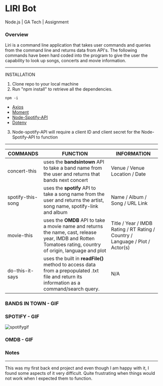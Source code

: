 # LIRI Bot

Node.js | GA Tech | Assignment


### Overview

Liri is a command line application that takes user commands and queries from the command line and returns data from API's. The following commands have been hard coded into the program to give the user the capability to look up songs, concerts and movie information.
- - -

INSTALLATION
1. Clone repo to your local machine
2. Run "npm install" to retrieve all the dependencies.

```
npm -i
```

  - [Axios](https://www.npmjs.com/package/axios)
  - [Moment](https://www.npmjs.com/package/moment)
  - [Node-Spotify-API](https://www.npmjs.com/package/node-spotify-api)
  - [Dotenv](https://www.npmjs.com/package/dotenv)

3. Node-spotify-API will require a client ID and client secret for the Node-Spotify-API to function

- - -

COMMANDS | FUNCTION | INFORMATION
---------|---------|---------
concert-this | uses the **bandsintown** API to take a band name from the user and returns that bands next concert | Venue / Venue Location / Date
spotify-this-song | uses the **spotify** API to take a song name from the user and returns the artist, song name, spotify-link and album | Name / Album / Song / URL Link
movie-this | uses the **OMDB** API to take a movie name and returns the name, cast, release year, IMDB and Rotten Tomatoes rating, country of origin, language and plot | Title / Year / IMDB Rating / RT Rating / Country / Language / Plot / Actor(s)
do-this-it-says | uses the built in **readFile()** method to access data from a prepopulated .txt file and return its information as a command/search query. | N/A


### BANDS IN TOWN - GIF

### SPOTIFY - GIF

![spotifygif](https://user-images.githubusercontent.com/44001036/52171352-87620080-2729-11e9-80e2-6fb92dc8f999.gif)

### OMDB - GIF



### Notes
---
This was my first back end project and even though I am happy with it, I found some aspects of it very difficult. Quite frustrating when things would not work when I expected them to function.
